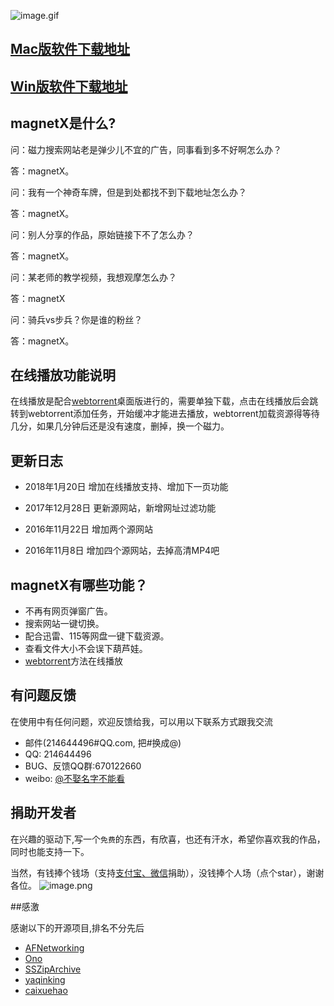 ![image.gif](https://github.com/youusername/magnetX/blob/master/image.gif)

## [Mac版软件下载地址](https://github.com/youusername/magnetX/releases) 
## [Win版软件下载地址](https://github.com/HexPang/MagnetY/releases) 



## magnetX是什么?

问：磁力搜索网站老是弹少儿不宜的广告，同事看到多不好啊怎么办？

答：magnetX。


问：我有一个神奇车牌，但是到处都找不到下载地址怎么办？

答：magnetX。

问：别人分享的作品，原始链接下不了怎么办？

答：magnetX。

问：某老师的教学视频，我想观摩怎么办？

答：magnetX

问：骑兵vs步兵？你是谁的粉丝？

答：magnetX。

## 在线播放功能说明
在线播放是配合[webtorrent](https://github.com/webtorrent/webtorrent-desktop/releases)桌面版进行的，需要单独下载，点击在线播放后会跳转到webtorrent添加任务，开始缓冲才能进去播放，webtorrent加载资源得等待几分，如果几分钟后还是没有速度，删掉，换一个磁力。

## 更新日志
* 2018年1月20日   增加在线播放支持、增加下一页功能
* 2017年12月28日   更新源网站，新增网址过滤功能

* 2016年11月22日   增加两个源网站
* 2016年11月8日    增加四个源网站，去掉高清MP4吧

## magnetX有哪些功能？

* 不再有网页弹窗广告。
* 搜索网站一键切换。
* 配合迅雷、115等网盘一键下载资源。
* 查看文件大小不会误下葫芦娃。
* [webtorrent](https://github.com/webtorrent/webtorrent-desktop/releases)方法在线播放

## 有问题反馈
在使用中有任何问题，欢迎反馈给我，可以用以下联系方式跟我交流

* 邮件(214644496#QQ.com, 把#换成@)
* QQ: 214644496
* BUG、反馈QQ群:670122660
* weibo: [@不娶名字不能看](http://weibo.com/u/2689574923)


## 捐助开发者
在兴趣的驱动下,写一个`免费`的东西，有欣喜，也还有汗水，希望你喜欢我的作品，同时也能支持一下。

当然，有钱捧个钱场（支持[支付宝、微信](https://github.com/youusername/rule/blob/master/image.png)捐助），没钱捧个人场（点个star），谢谢各位。
![image.png](https://github.com/youusername/rule/blob/master/image.png)

##感激

感谢以下的开源项目,排名不分先后

* [AFNetworking](https://github.com/AFNetworking/AFNetworking) 
* [Ono](https://github.com/mattt/Ono) 
* [SSZipArchive](https://github.com/wuhaiwei/SSZipArchive) 
* [yaqinking](https://github.com/yaqinking/DMHY) 
* [caixuehao](https://github.com/caixuehao/XHPlayerVideo)

